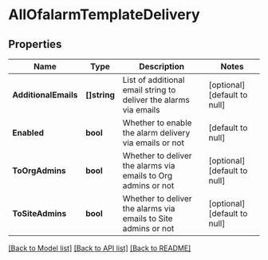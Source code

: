# AllOfalarmTemplateDelivery

## Properties
Name | Type | Description | Notes
------------ | ------------- | ------------- | -------------
**AdditionalEmails** | **[]string** | List of additional email string to deliver the alarms via emails | [optional] [default to null]
**Enabled** | **bool** | Whether to enable the alarm delivery via emails or not | [default to null]
**ToOrgAdmins** | **bool** | Whether to deliver the alarms via emails to Org admins or not | [optional] [default to null]
**ToSiteAdmins** | **bool** | Whether to deliver the alarms via emails to Site admins or not | [optional] [default to null]

[[Back to Model list]](../README.md#documentation-for-models) [[Back to API list]](../README.md#documentation-for-api-endpoints) [[Back to README]](../README.md)

